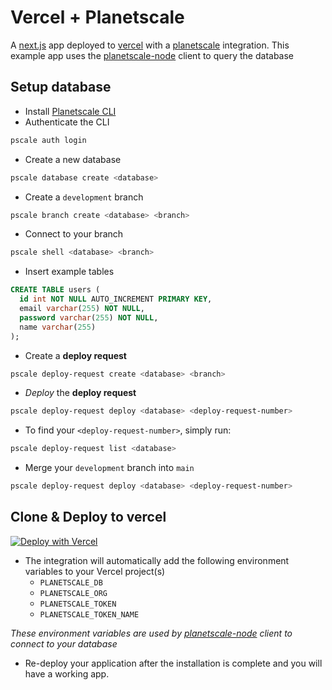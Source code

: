 
# Vercel + Planetscale
A [next.js](https://nextjs.org/) app deployed to [vercel](https://vercel.com) with a [planetscale](https://planetscale.com) integration. This example app uses the [planetscale-node](https://github.com/planetscale/planetscale-node) client to query the database

## Setup database
- Install [Planetscale CLI](https://planetscale.com/cli)
- Authenticate the CLI
```sh
pscale auth login
```
- Create a new database
```sh
pscale database create <database>
```
- Create a `development` branch
```sh
pscale branch create <database> <branch>
```
- Connect to your branch
```sh
pscale shell <database> <branch>
```
- Insert example tables
```sql
CREATE TABLE users (
  id int NOT NULL AUTO_INCREMENT PRIMARY KEY,
  email varchar(255) NOT NULL,
  password varchar(255) NOT NULL,
  name varchar(255)
);
```
- Create a **deploy request** 
```bash
pscale deploy-request create <database> <branch>
```
- _Deploy_ the **deploy request** 
```bash
pscale deploy-request deploy <database> <deploy-request-number>
```
- To find your `<deploy-request-number>`, simply run:
```bash
pscale deploy-request list <database>
```
- Merge your `development` branch into `main`
```bash
pscale deploy-request deploy <database> <deploy-request-number>
```

## Clone & Deploy to vercel
<a href="https://vercel.com/new/git/external?repository-url=https%3A%2F%2Fgithub.com%2Fplanetscale%2Fvercel-integration-example&project-name=vercel-integration-example&repository-name=vercel-integration-example&integration-ids=oac_ni8CGiTU3oM25q1k2L6unVMp">
  <img src="https://vercel.com/button" alt="Deploy with Vercel"/>
</a>


- The integration will automatically add the following environment variables to your Vercel project(s)
  - `PLANETSCALE_DB`
  - `PLANETSCALE_ORG`
  - `PLANETSCALE_TOKEN`
  - `PLANETSCALE_TOKEN_NAME`

_These environment variables are used by [planetscale-node](https://github.com/planetscale/planetscale-node) client to connect to your database_
- Re-deploy your application after the installation is complete and you will have a working app.
